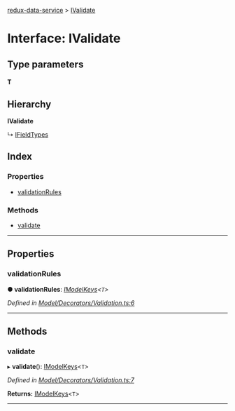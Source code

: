 [redux-data-service](../README.md) > [IValidate](../interfaces/ivalidate.md)

# Interface: IValidate

## Type parameters
#### T 
## Hierarchy

**IValidate**

↳  [IFieldTypes](ifieldtypes.md)

## Index

### Properties

* [validationRules](ivalidate.md#validationrules)

### Methods

* [validate](ivalidate.md#validate)

---

## Properties

<a id="validationrules"></a>

###  validationRules

**● validationRules**: *[IModelKeys](../#imodelkeys)<`T`>*

*Defined in [Model/Decorators/Validation.ts:6](https://github.com/Rediker-Software/redux-data-service/blob/9a774aa/src/Model/Decorators/Validation.ts#L6)*

___

## Methods

<a id="validate"></a>

###  validate

▸ **validate**(): [IModelKeys](../#imodelkeys)<`T`>

*Defined in [Model/Decorators/Validation.ts:7](https://github.com/Rediker-Software/redux-data-service/blob/9a774aa/src/Model/Decorators/Validation.ts#L7)*

**Returns:** [IModelKeys](../#imodelkeys)<`T`>

___

